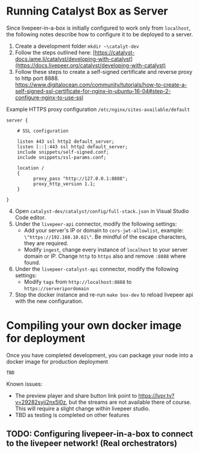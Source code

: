 # Running Catalyst Box as Server

Since livepeer-in-a-box is initially configured to work only from `localhost`, the following notes describe how to configure it to be deployed to a server. 
1. Create a development folder  `mkdir ~\catalyt-dev`
2. Follow the steps outlined here: [https://catalyst-docs.iame.li/catalyst/developing-with-catalyst](https://docs.livepeer.org/catalyst/developing-with-catalyst)
3. Follow these steps to create a self-signed certificate and reverse proxy to http port 8888. https://www.digitalocean.com/community/tutorials/how-to-create-a-self-signed-ssl-certificate-for-nginx-in-ubuntu-16-04#step-2-configure-nginx-to-use-ssl

Example HTTPS proxy configuration `/etc/nginx/sites-available/default`
```
server {

    # SSL configuration

    listen 443 ssl http2 default_server;
    listen [::]:443 ssl http2 default_server;
    include snippets/self-signed.conf;
    include snippets/ssl-params.conf;

    location /
    {
          proxy_pass "http://127.0.0.1:8888";
          proxy_http_version 1.1;
    }

}
```

4. Open `catalyst-dev/catalyst/config/full-stack.json` in Visual Studio Code editor. 
5. Under the `livepeer-api` connector, modify the following settings:
   - Add your server's IP or domain to `cors-jwt-allowlist`, example: `\"https://192.168.10.61\"`. Be mindful of the escape characters, they are required.
   - Modify `ingest`, change every instance of `localhost` to your server domain or IP. Change `http` to `https` also and remove `:8888` where found. 
6. Under the `livepeer-catalyst-api` connector, modify the following settings:
   - Modify `tags` from `http://localhost:8888` to `https://serveripordomain`
7. Stop the docker instance and re-run `make box-dev` to reload livepeer api with the new configuration.

# Compiling your own docker image for deployment
Once you have completed development, you can package your node into a docker image for production deployment

`TBD`




Known issues: 
- The preview player and share button link point to https://lvpr.tv?v=29282syji2nx5l0z, but the streams are not available there of course. This will require a slight change within livepeer studio.
- TBD as testing is completed on other features

## TODO:  Configuring livepeer-in-a-box to connect to the livepeer network! (Real orchestrators)


